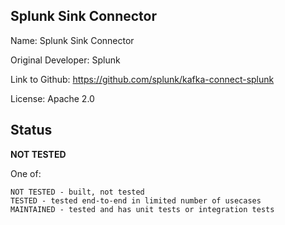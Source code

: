## Splunk Sink Connector

Name: Splunk Sink Connector

Original Developer: Splunk

Link to Github: https://github.com/splunk/kafka-connect-splunk

License: Apache 2.0

## Status

**NOT TESTED**

One of:
```text
NOT TESTED - built, not tested
TESTED - tested end-to-end in limited number of usecases
MAINTAINED - tested and has unit tests or integration tests
```

